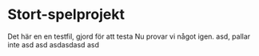 # Stort-spelprojekt
Det här en en testfil, gjord för att testa 
Nu provar vi något igen.
asd, pallar inte
asd
asd
asdasdasd
asd
